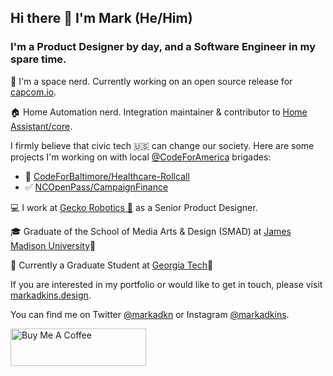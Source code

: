 ## Hi there 👋 I'm Mark (He/Him)
### I'm a Product Designer by day, and a Software Engineer in my spare time.

🔭 I'm a space nerd.  Currently working on an open source release for [capcom.io](https://capcom.io/).

🏠 Home Automation nerd.  Integration maintainer & contributor to [Home Assistant/core](https://github.com/home-assistant/core/).

I firmly believe that civic tech 🇺🇸 can change our society.  Here are some projects I'm working on with local [@CodeForAmerica](https://github.com/codeforamerica) brigades:
- 🏥 [CodeForBaltimore/Healthcare-Rollcall](https://github.com/CodeForBaltimore/Healthcare-Rollcall)
- ✅ [NCOpenPass/CampaignFinance](https://github.com/ncopenpass/CampaignFinance)

💻 I work at [Gecko Robotics 🦎](https://github.com/GeckoRobotics/) as a Senior Product Designer.

🎓 Graduate of the School of Media Arts & Design (SMAD) at [James Madison University](https://twitter.com/JMU)🐶

🏫 Currently a Graduate Student at [Georgia Tech](https://twitter.com/GeorgiaTech)🐝

If you are interested in my portfolio or would like to get in touch, please visit [markadkins.design](https://markadkins.design).

You can find me on Twitter [@markadkn](https://twitter.com/markadkn) or Instagram [@markadkins](https://instagram.com/markadkins).

<img style="visibility: hidden; display: none; width:0px;height: 0px;" src="https://profile-counter.glitch.me/funkybunch/count.svg" alt="hit counter" align="center" width="0" height="0">

<a href="https://www.buymeacoffee.com/madkins" target="_blank"><img src="https://cdn.buymeacoffee.com/buttons/v2/default-yellow.png" alt="Buy Me A Coffee" style="height: 60px !important;width: 217px !important;" ></a>
